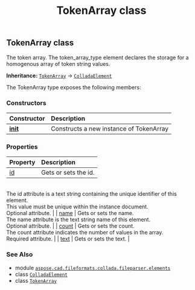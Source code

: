 ﻿---
title: TokenArray class
second_title: Aspose.CAD for Python via .NET API References
description: 
type: docs
weight: 1150
url: /python-net/aspose.cad.fileformats.collada.fileparser.elements/tokenarray/
is_root: false
---

## TokenArray class

The token array.
The token_array_type element declares the storage for a homogenous array of token string values.



**Inheritance:** [`TokenArray`](/cad/python-net/aspose.cad.fileformats.collada.fileparser.elements/tokenarray) → 
[`ColladaElement`](/cad/python-net/aspose.cad.fileformats.collada.fileparser.elements/colladaelement)



The TokenArray type exposes the following members:

### Constructors
| Constructor | Description |
| :- | :- |
| [__init__](/cad/python-net/aspose.cad.fileformats.collada.fileparser.elements/tokenarray/__init__/#) | Constructs a new instance of TokenArray |


### Properties
| Property | Description |
| :- | :- |
| [id](/cad/python-net/aspose.cad.fileformats.collada.fileparser.elements/tokenarray/id) | Gets or sets the id.<br/>The id attribute is a text string containing the unique identifier of this element.<br/>This value must be unique within the instance document.<br/>Optional attribute. |
| [name](/cad/python-net/aspose.cad.fileformats.collada.fileparser.elements/tokenarray/name) | Gets or sets the name.<br/>The name attribute is the text string name of this element.<br/>Optional attribute. |
| [count](/cad/python-net/aspose.cad.fileformats.collada.fileparser.elements/tokenarray/count) | Gets or sets the count.<br/>The count attribute indicates the number of values in the array.<br/>Required attribute. |
| [text](/cad/python-net/aspose.cad.fileformats.collada.fileparser.elements/tokenarray/text) | Gets or sets the text. |



### See Also
* module [`aspose.cad.fileformats.collada.fileparser.elements`](..)
* class [`ColladaElement`](/cad/python-net/aspose.cad.fileformats.collada.fileparser.elements/colladaelement)
* class [`TokenArray`](/cad/python-net/aspose.cad.fileformats.collada.fileparser.elements/tokenarray)
